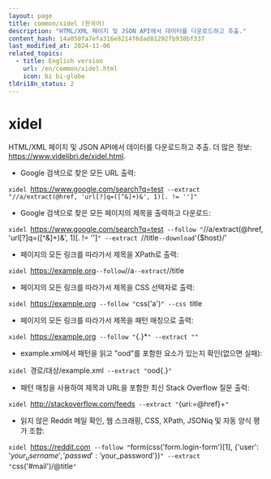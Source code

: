 ```yaml
---
layout: page
title: common/xidel (한국어)
description: "HTML/XML 페이지 및 JSON API에서 데이터를 다운로드하고 추출."
content_hash: 14a050fa7efa316e8214f6dad81292fb938bf337
last_modified_at: 2024-11-06
related_topics:
  - title: English version
    url: /en/common/xidel.html
    icon: bi bi-globe
tldri18n_status: 2
---
```

# xidel

HTML/XML 페이지 및 JSON API에서 데이터를 다운로드하고 추출.
더 많은 정보: <https://www.videlibri.de/xidel.html>.

- Google 검색으로 찾은 모든 URL 출력:

`xidel `<span class="tldr-var badge badge-pill bg-dark-lm bg-white-dm text-white-lm text-dark-dm font-weight-bold">https://www.google.com/search?q=test</span>` --extract "//a/extract(@href, 'url[?]q=([^&]+)&', 1)[. != '']"`

- Google 검색으로 찾은 모든 페이지의 제목을 출력하고 다운로드:

`xidel `<span class="tldr-var badge badge-pill bg-dark-lm bg-white-dm text-white-lm text-dark-dm font-weight-bold">https://www.google.com/search?q=test</span>` --follow "`<span class="tldr-var badge badge-pill bg-dark-lm bg-white-dm text-white-lm text-dark-dm font-weight-bold">//a/extract(@href, 'url[?]q=([^&]+)&', 1)[. != '']</span>`" --extract `<span class="tldr-var badge badge-pill bg-dark-lm bg-white-dm text-white-lm text-dark-dm font-weight-bold">//title</span>` --download `<span class="tldr-var badge badge-pill bg-dark-lm bg-white-dm text-white-lm text-dark-dm font-weight-bold">'{$host}/'</span>

- 페이지의 모든 링크를 따라가서 제목을 XPath로 출력:

`xidel `<span class="tldr-var badge badge-pill bg-dark-lm bg-white-dm text-white-lm text-dark-dm font-weight-bold">https://example.org</span>` --follow `<span class="tldr-var badge badge-pill bg-dark-lm bg-white-dm text-white-lm text-dark-dm font-weight-bold">//a</span>` --extract `<span class="tldr-var badge badge-pill bg-dark-lm bg-white-dm text-white-lm text-dark-dm font-weight-bold">//title</span>

- 페이지의 모든 링크를 따라가서 제목을 CSS 선택자로 출력:

`xidel `<span class="tldr-var badge badge-pill bg-dark-lm bg-white-dm text-white-lm text-dark-dm font-weight-bold">https://example.org</span>` --follow "`<span class="tldr-var badge badge-pill bg-dark-lm bg-white-dm text-white-lm text-dark-dm font-weight-bold">css('a')</span>`" --css `<span class="tldr-var badge badge-pill bg-dark-lm bg-white-dm text-white-lm text-dark-dm font-weight-bold">title</span>

- 페이지의 모든 링크를 따라가서 제목을 패턴 매칭으로 출력:

`xidel `<span class="tldr-var badge badge-pill bg-dark-lm bg-white-dm text-white-lm text-dark-dm font-weight-bold">https://example.org</span>` --follow "`<span class="tldr-var badge badge-pill bg-dark-lm bg-white-dm text-white-lm text-dark-dm font-weight-bold"><a>{.}</a>*</span>`" --extract "`<span class="tldr-var badge badge-pill bg-dark-lm bg-white-dm text-white-lm text-dark-dm font-weight-bold"><title>{.}</title></span>`"`

- example.xml에서 패턴을 읽고 "ood"를 포함한 요소가 있는지 확인(없으면 실패):

`xidel `<span class="tldr-var badge badge-pill bg-dark-lm bg-white-dm text-white-lm text-dark-dm font-weight-bold">경로/대상/example.xml</span>` --extract "`<span class="tldr-var badge badge-pill bg-dark-lm bg-white-dm text-white-lm text-dark-dm font-weight-bold"><x><foo>ood</foo><bar>{.}</bar></x></span>`"`

- 패턴 매칭을 사용하여 제목과 URL을 포함한 최신 Stack Overflow 질문 출력:

`xidel `<span class="tldr-var badge badge-pill bg-dark-lm bg-white-dm text-white-lm text-dark-dm font-weight-bold">http://stackoverflow.com/feeds</span>` --extract "`<span class="tldr-var badge badge-pill bg-dark-lm bg-white-dm text-white-lm text-dark-dm font-weight-bold"><entry><title>{title:=.}</title><link>{uri:=@href}</link></entry>+</span>`"`

- 읽지 않은 Reddit 메일 확인, 웹 스크래핑, CSS, XPath, JSONiq 및 자동 양식 평가 조합:

`xidel `<span class="tldr-var badge badge-pill bg-dark-lm bg-white-dm text-white-lm text-dark-dm font-weight-bold">https://reddit.com</span>` --follow "`<span class="tldr-var badge badge-pill bg-dark-lm bg-white-dm text-white-lm text-dark-dm font-weight-bold">form(css('form.login-form')[1], {'user': '$your_username', 'passwd': '$your_password'})</span>`" --extract "`<span class="tldr-var badge badge-pill bg-dark-lm bg-white-dm text-white-lm text-dark-dm font-weight-bold">css('#mail')/@title</span>`"`
